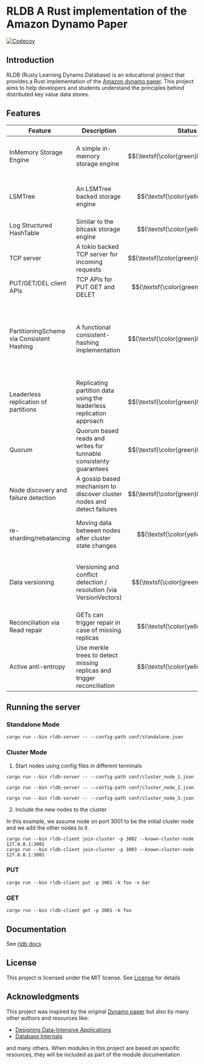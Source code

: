 # RLDB A Rust implementation of the Amazon Dynamo Paper
[![Codecov](https://codecov.io/github/rcmgleite/rldb/coverage.svg?branch=master)](https://codecov.io/gh/rcmgleite/rldb)

## Introduction
RLDB (Rusty Learning Dynamo Database) is an educational project that provides a Rust implementation of the [Amazon dynamo paper](https://www.allthingsdistributed.com/files/amazon-dynamo-sosp2007.pdf). This project aims to help developers and students understand the principles behind distributed key value data stores.

## Features
| Feature | Description | Status | Resources |
| --- | --- | --- | --- |
| InMemory Storage Engine | A simple in-memory storage engine | $${\textsf{\color{green}Implemented}}$$ | [Designing Data-Intensive applications - chapter 3](https://www.oreilly.com/library/view/designing-data-intensive-applications/9781491903063/) | 
| LSMTree | An LSMTree backed storage engine | $${\textsf{\color{yellow}TODO}}$$ | [Designing Data-Intensive applications - chapter 3](https://www.oreilly.com/library/view/designing-data-intensive-applications/9781491903063/) |
| Log Structured HashTable | Similar to the bitcask storage engine | $${\textsf{\color{yellow}TODO}}$$ | [Bitcask intro paper](https://riak.com/assets/bitcask-intro.pdf) |
| TCP server | A tokio backed TCP server for incoming requests | $${\textsf{\color{green}Implemented}}$$ | [tokio](https://github.com/tokio-rs/tokio) |
| PUT/GET/DEL client APIs | TCP APIs for PUT GET and DELET | $${\textsf{\color{greenyellow}WIP}}$$ | N/A |
| PartitioningScheme via Consistent Hashing | A functional consistent-hashing implementation | $${\textsf{\color{green}Implemented}}$$ | [Designing Data-Intensive applications - chapter 6](https://www.oreilly.com/library/view/designing-data-intensive-applications/9781491903063/), [Consistent Hashing by David Karger](https://cs.brown.edu/courses/csci2950-u/papers/chash99www.pdf) |
| Leaderless replication of partitions | Replicating partition data using the leaderless replication approach | $${\textsf{\color{green}Implemented}}$$ | [Designing Data-Intensive applications - chapter 5](https://www.oreilly.com/library/view/designing-data-intensive-applications/9781491903063/) |
| Quorum | Quorum based reads and writes for tunnable consistenty guarantees | $${\textsf{\color{green}Implemented}}$$ | [Designing Data-Intensive applications - chapter 5](https://www.oreilly.com/library/view/designing-data-intensive-applications/9781491903063/) |
| Node discovery and failure detection| A gossip based mechanism to discover cluster nodes and detect failures | $${\textsf{\color{green}Implemented}}$$ | [Dynamo Paper](https://www.allthingsdistributed.com/files/amazon-dynamo-sosp2007.pdf)
| re-sharding/rebalancing | Moving data between nodes after cluster state changes | $${\textsf{\color{yellow}TODO}}$$ | [Designing Data-Intensive applications - chapter 6](https://www.oreilly.com/library/view/designing-data-intensive-applications/9781491903063/) |
| Data versioning | Versioning and conflict detection / resolution (via VersionVectors) | $${\textsf{\color{greenyellow}WIP}}$$ | [Vector clock wiki](https://en.wikipedia.org/wiki/Vector_clock), [Lamport clock paper](https://lamport.azurewebsites.net/pubs/time-clocks.pdf) (not that easy to parse)
| Reconciliation via Read repair | GETs can trigger repair in case of missing replicas | $${\textsf{\color{yellow}TODO}}$$ | [Dynamo Paper](https://www.allthingsdistributed.com/files/amazon-dynamo-sosp2007.pdf)
| Active anti-entropy | Use merkle trees to detect missing replicas and trigger reconciliation | $${\textsf{\color{yellow}TODO}}$$ | [Dynamo Paper](https://www.allthingsdistributed.com/files/amazon-dynamo-sosp2007.pdf)

## Running the server

### Standalone Mode
```
cargo run --bin rldb-server -- --config-path conf/standalone.json
```

### Cluster Mode


1. Start nodes using config files in different terminals
```
cargo run --bin rldb-server -- --config-path conf/cluster_node_1.json
```
```
cargo run --bin rldb-server -- --config-path conf/cluster_node_2.json
```
```
cargo run --bin rldb-server -- --config-path conf/cluster_node_3.json
```

2. Include the new nodes to the cluster

In this example, we assume node on port 3001 to be the initial cluster node and we add the other nodes to it.

```
cargo run --bin rldb-client join-cluster -p 3002 --known-cluster-node 127.0.0.1:3001
cargo run --bin rldb-client join-cluster -p 3003 --known-cluster-node 127.0.0.1:3001
```

### PUT
```
cargo run --bin rldb-client put -p 3001 -k foo -v bar
```

### GET
```
cargo run --bin rldb-client get -p 3001 -k foo
```

## Documentation
See [rldb docs](https://docs.rs/rldb/latest/rldb/)

## License
This project is licensed under the MIT license.
See [License](https://github.com/rcmgleite/rldb/blob/master/LICENSE) for details

## Acknowledgments

This project was inspired by the original [Dynamo paper](https://www.allthingsdistributed.com/files/amazon-dynamo-sosp2007.pdf) but also by many other authors and resources like:

- [Designing Data-Intensive Applications](https://www.oreilly.com/library/view/designing-data-intensive-applications/9781491903063/)
- [Database Internals](https://www.databass.dev/)

and many others. When modules in this project are based on specific resources, they will be included as part of the module documentation
